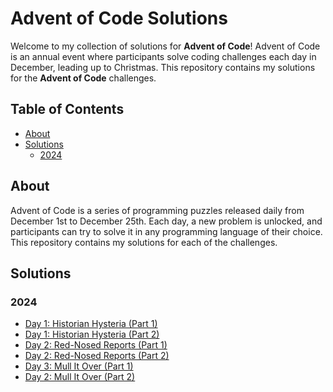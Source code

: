 # Advent of Code Solutions

Welcome to my collection of solutions for **Advent of Code**! Advent of Code is an annual event where participants solve
coding challenges each day in December, leading up to Christmas. This repository contains my solutions for the 
**Advent of Code** challenges.

## Table of Contents

- [About](#about)
- [Solutions](#solutions)
  - [2024](src/2024)

## About

Advent of Code is a series of programming puzzles released daily from December 1st to December 25th. Each day, a new 
problem is unlocked, and participants can try to solve it in any programming language of their choice. This repository 
contains my solutions for each of the challenges.

## Solutions

### 2024
- [Day 1: Historian Hysteria (Part 1)](src/2024/day1/part1.py)
- [Day 1: Historian Hysteria (Part 2)](src/2024/day1/part2.py)
- [Day 2: Red-Nosed Reports (Part 1)](src/2024/day2/part1.py)
- [Day 2: Red-Nosed Reports (Part 2)](src/2024/day2/part2.py)
- [Day 3: Mull It Over (Part 1)](src/2024/day3/part1.py)
- [Day 2: Mull It Over (Part 2)](src/2024/day3/part2.py)
